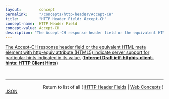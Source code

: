 ```yaml
---
layout:        concept
permalink:     "/concepts/http-header/Accept-CH"
title:         "HTTP Header Field: Accept-CH"
concept-name:  HTTP Header Field
concept-value: Accept-CH
description: "The Accept-CH response header field or the equivalent HTML meta element with http-equiv attribute (HTML5) indicate server support for particular hints indicated in its value."
---
```


[The Accept-CH response header field or the equivalent HTML meta element with http-equiv attribute (HTML5) indicate server support for particular hints indicated in its value.](http://tools.ietf.org/html/draft-ietf-httpbis-client-hints#section-3.1 "Read documentation for HTTP Header Field &#34;Accept-CH&#34;") (**[Internet Draft ietf-httpbis-client-hints: HTTP Client Hints](/specs/IETF/I-D/ietf-httpbis-client-hints "HTTP defines proactive content negotiation to allow servers to select the appropriate response for a given request, based upon the user agent's characteristics, as expressed in request headers. In practice, clients are often unwilling to send those request headers, because it is not clear whether they will be used, and sending them impacts both performance and privacy. This document defines an Accept-CH response header that servers can use to advertise their use of request headers for proactive content negotiation, along with a set of guidelines for the creation of such headers, colloquially known as &#34;Client Hints.&#34;")**)

<br/>
<hr/>

<p style="float : left"><a href="./Accept-CH.json" title="JSON representing this particular Web Concept value">JSON</a></p>
<p style="text-align: right">Return to list of all ( <a href="../http-header/">HTTP Header Fields</a> | <a href="../">Web Concepts</a> )</p>
